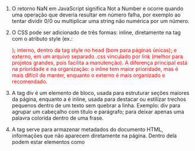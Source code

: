 1) O retorno NaN em JavaScript significa Not a Number e ocorre quando uma operação que deveria resultar em número falha, por exemplo ao tentar dividir 0/0 ou multiplicar uma string não numérica por um número.

2) O CSS pode ser adicionado de três formas: inline, diretamente na tag com o atributo style (ex.: <p style="color:red;">); interno, dentro da tag style no head (bom para páginas únicas); e externo, em um arquivo separado .css vinculado por link (melhor para projetos grandes, pois facilita a manutenção). A diferença principal está na prioridade e na organização: o inline tem maior prioridade, mas é mais difícil de manter, enquanto o externo é mais organizado e recomendado.

3) A tag div é um elemento de bloco, usada para estruturar seções maiores da página, enquanto a <span> é inline, usada para destacar ou estilizar trechos pequenos dentro de um texto sem quebrar a linha. Exemplo: div para agrupar um cabeçalho com título e parágrafo; <span> para deixar apenas uma palavra colorida dentro de uma frase.

4) A tag <head> serve para armazenar metadados do documento HTML, informações que não aparecem diretamente na página. Dentro dela podem estar elementos como <title> (título exibido na aba do navegador), <meta> (configurações de charset, autor ou descrição) e <link> (ligação com arquivos CSS).

5) As listas ordenadas ol apresentam os itens numerados, já as listas não ordenadas ul usam marcadores (bolinhas, quadrados etc.). Exemplo de lista ordenada: <ol><li>Primeiro</li><li>Segundo</li></ol>. Exemplo de lista não ordenada: <ul><li>Maçã</li><li>Banana</li></ul>.

6) A propriedade display no CSS define como o elemento é exibido. O valor block faz o elemento ocupar toda a largura disponível e quebrar a linha (ex.: div); o valor inline faz o elemento ocupar apenas o espaço do conteúdo, sem quebra de linha (ex.: span); e o inline-block combina os dois: fica na mesma linha como inline, mas permite definir largura e altura como block.

7) O box model CSS é essencialmente uma caixa que envolve cada elemento HTML. Ele consiste em: conteúdo, preenchimento, bordas e margens. A imagem abaixo ilustra o modelo de caixa. Explicação das diferentes partes (da parte mais interna para a parte mais externa) 
Conteúdo - O conteúdo da caixa, onde aparecem o texto e as imagens
Padding - Limpa uma área ao redor do conteúdo. O preenchimento é transparente
Borda - Uma borda que circunda o preenchimento e o conteúdo
Margem - Limpa uma área fora da borda. A margem é transparente

8) As tags semânticas do HTML5 têm a função de dar significado ao conteúdo, facilitando a compreensão da estrutura por navegadores, buscadores e leitores de tela. O header representa o cabeçalho da página ou de uma seção, geralmente com título e menu. O section define uma seção temática de conteúdo. Oarticle> representa um conteúdo independente, como uma notícia ou postagem. Já o footer é o rodapé da página ou de uma seção, usado para informações adicionais, como contatos ou direitos autorais.

9) O atributo target="_blank" faz com que um link seja aberto em uma nova aba ou janela do navegador. No entanto, ele pode abrir brechas de segurança, como o tabnabbing, em que a aba aberta tenta manipular a página original. Por isso, é recomendável usar também rel="noopener noreferrer", que impede essa vulnerabilidade.

10) A propriedade flex faz parte do Flexbox, um modelo de layout usado para organizar elementos de forma flexível dentro de um container. Ela define como os itens crescem ou encolhem em relação uns aos outros para ocupar o espaço disponível. Por exemplo, em um container com display: flex, é possível fazer um item ocupar o dobro do espaço de outro usando flex: 2 em vez de flex: 1.

11) As transições no CSS permitem que mudanças em propriedades aconteçam de forma gradual, criando animações simples. Elas são muito usadas em efeitos de hover. Por exemplo, um botão pode mudar de cor e aumentar de tamanho suavemente quando o mouse passa por cima
.botao {
  background: blue;
  color: white;
  transition: background 0.5s, transform 0.5s;
}
.botao:hover {
  background: darkblue;
  transform: scale(1.1);
}

